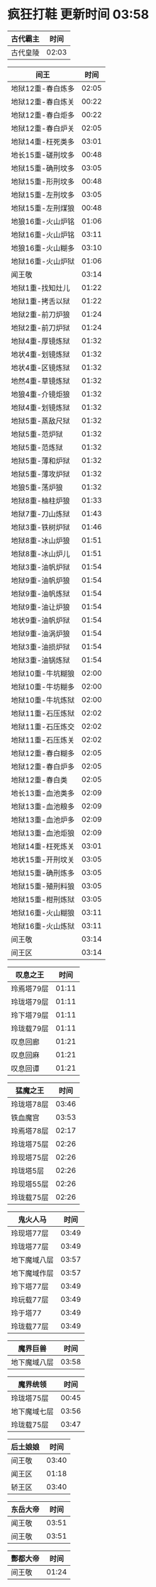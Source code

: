 # 疯狂打鞋 更新时间 03:58

| 古代霸主   | 时间    |
|--------|-------|
| 古代皇陵 | 02:03 |

| 间王   | 时间    |
|--------|-------|
| 地狱12重-春白炼多 | 02:05 |
| 地狱12重-春白炼关 | 00:22 |
| 地狱12重-春白炬多 | 00:22 |
| 地狱12重-春白炉关 | 02:05 |
| 地狱14重-枉死类多 | 03:01 |
| 地长15重-磋刑坟多 | 00:48 |
| 地狱15重-确刑坟多 | 03:05 |
| 地狱15重-形刑坟多 | 00:48 |
| 地狱15重-左刑坟多 | 03:05 |
| 地狱15重-左刑煤狼 | 00:48 |
| 地狼16重-火山炉铭 | 01:06 |
| 地狱16重-火山炉铭 | 03:11 |
| 地狼16重-火山糊多 | 03:10 |
| 地狱16重-火山炉狱 | 01:06 |
| 闻王敬 | 03:14 |
| 地狱1重-找知灶儿 | 01:22 |
| 地狱1重-拷舌以狱 | 01:22 |
| 地狱2重-前刀炉狼 | 01:24 |
| 地狱2重-前刀炉狱 | 01:24 |
| 地狱4重-厚镜炼狱 | 01:32 |
| 地状4重-划镜炼狱 | 01:32 |
| 地状4重-区镜炼狱 | 01:32 |
| 地然4重-草镜炼狱 | 01:32 |
| 地狼4重-介镜炬狼 | 01:32 |
| 地狱4重-划镜炼狱 | 01:32 |
| 地狱5重-蒸敌尺狱 | 01:32 |
| 地狱5重-范炉狱 | 01:32 |
| 地狱5重-范炼狱 | 01:32 |
| 地狱5重-薄和炉狱 | 01:32 |
| 地狱5重-薄攻炉狱 | 01:32 |
| 地狼5重-荡炉狼 | 01:32 |
| 地狱8重-柚柱炉狼 | 01:33 |
| 地狱7重-刀山炼狱 | 01:43 |
| 地狱3重-铁树炉狱 | 01:46 |
| 地狱8重-冰山炉狼 | 01:51 |
| 地狱8重-冰山炉儿 | 01:51 |
| 地狱3重-油帆炉狱 | 01:54 |
| 地狱9重-油帆炉狼 | 01:54 |
| 地狱9重-油帆炼狱 | 01:54 |
| 地狱9重-油让炉狼 | 01:54 |
| 地状9重-油帆炉狱 | 01:54 |
| 地狱9重-油涡炉狼 | 01:54 |
| 地狱3重-油损炉狱 | 01:54 |
| 地狱3重-油锅炼狱 | 01:54 |
| 地狱10重-牛坑糊狼 | 02:00 |
| 地狱10重-牛坊糊多 | 02:00 |
| 地狱10重-牛坑炼狱 | 02:00 |
| 地狱11重-石压炼狱 | 02:02 |
| 地狱11重-石压炼交 | 02:02 |
| 地狱11重-石压炼关 | 02:02 |
| 地狱12重-春白糊多 | 02:05 |
| 地狱12重-春白炉多 | 02:05 |
| 地狱12重-春白类 | 02:05 |
| 地长13重-血池类多 | 02:09 |
| 地狱13重-血池粮多 | 02:09 |
| 地狱13重-血池炉多 | 02:09 |
| 地狱13重-血池炬狼 | 02:09 |
| 地狱14重-枉死炼关 | 03:01 |
| 地状15重-开刑坟关 | 03:05 |
| 地狱15重-确刑炼多 | 03:05 |
| 地狱15重-殖刑料狼 | 03:05 |
| 地狱15重-柑刑炼狱 | 03:05 |
| 地狱16重-火山糊狼 | 03:11 |
| 地狱16重-火山炼狱 | 03:11 |
| 间王敬 | 03:14 |
| 间王区 | 03:14 |

| 叹息之王   | 时间    |
|--------|-------|
| 玲焉塔79层 | 01:11 |
| 玲珑塔79层 | 01:11 |
| 玲下塔79层 | 01:11 |
| 玲珑载79层 | 01:11 |
| 叹息回廊 | 01:21 |
| 叹息回麻 | 01:21 |
| 叹息回谭 | 01:21 |

| 猛魔之王   | 时间    |
|--------|-------|
| 玲珑塔78层 | 03:46 |
| 铁血魔宫 | 03:53 |
| 玲焉塔78层 | 02:17 |
| 玲珑塔75层 | 02:26 |
| 玲现塔75层 | 02:26 |
| 玲珑塔5层 | 02:26 |
| 玲现塔55层 | 02:26 |
| 玲珑载75层 | 02:26 |

| 鬼火人马   | 时间    |
|--------|-------|
| 玲现塔77层 | 03:49 |
| 玲珑塔77层 | 03:49 |
| 地下魔域八层 | 03:57 |
| 地下魔域作层 | 03:57 |
| 玲下塔77层 | 03:49 |
| 玲玩载77层 | 03:49 |
| 玲于塔77 | 03:49 |
| 玲珑载77层 | 03:49 |

| 魔界巨兽   | 时间    |
|--------|-------|
| 地下魔域八层 | 03:58 |

| 魔界统领   | 时间    |
|--------|-------|
| 玲珑塔75层 | 00:45 |
| 地下魔域七层 | 03:56 |
| 玲珑载75层 | 03:47 |

| 后土娘娘   | 时间    |
|--------|-------|
| 间王敬 | 03:40 |
| 闻王区 | 01:18 |
| 轿王区 | 03:40 |

| 东岳大帝   | 时间    |
|--------|-------|
| 闻王敬 | 03:51 |
| 间王敬 | 03:51 |

| 酆都大帝   | 时间    |
|--------|-------|
| 间王敬 | 01:24 |